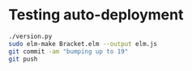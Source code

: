# Testing auto-deployment

```bash
./version.py
sudo elm-make Bracket.elm --output elm.js
git commit -am "bumping up to 19"
git push
```
